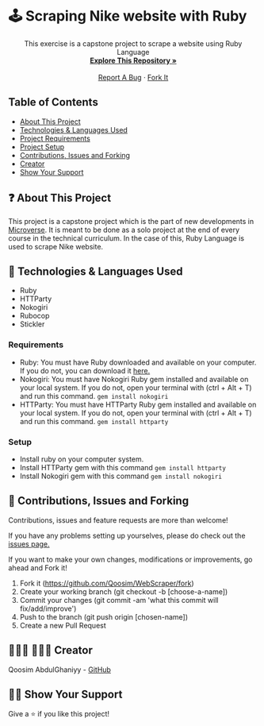 # 🕹️ Scraping Nike website with Ruby

<p align="center">
    This exercise is a capstone project to scrape a website using Ruby Language
    <br />
    <a href="https://github.com/Qoosim/WebScraper/tree/scraper"><strong>Explore This Repository »</strong></a>
    <br />
    <br />
    <a href="https://github.com/Qoosim/WebScraper/issues">Report A Bug</a>
    ·
    <a href="https://github.com/Qoosim/WebScraper/fork">Fork It</a>
  </p>
</p>

## Table of Contents

  - [About This Project](https://github.com/Qoosim/WebScraper/tree/scraper#-about-this-project)
  - [Technologies &amp; Languages Used](#-technologies--languages-used)
  - [Project Requirements](#requirements)
  - [Project Setup](#setup)
  - [Contributions, Issues and Forking](#-contributions-issues-and-forking)
  - [Creator](#--creator)
  - [Show Your Support](#-show-your-support)

## ❓ About This Project

This project is a capstone project which is the part of new developments in [Microverse](https://www.microverse.org). It is meant to be done as a solo project at the end of every course in the technical curriculum. In the case of this, Ruby Language is used to scrape Nike website.

## 🔨 Technologies & Languages Used

  - Ruby
  - HTTParty
  - Nokogiri
  - Rubocop
  - Stickler

### Requirements

- Ruby: You must have Ruby downloaded and available on your computer. If you do not, you can download it [here.](https://www.ruby-lang.org/en/downloads/)
- Nokogiri: You must have Nokogiri Ruby gem installed and available on your local system. If you do not, open your terminal with (ctrl + Alt + T) and run this command.
          `gem install nokogiri`
- HTTParty: You must have HTTParty Ruby gem installed and available on your local system. If you do not, open your terminal with (ctrl + Alt + T) and run this command.
          `gem install httparty`
### Setup

- Install ruby on your computer system.
- Install HTTParty gem with this command `gem install httparty`
- Install Nokogiri gem with this command `gem install nokogiri`

## 🥂 Contributions, Issues and Forking

Contributions, issues and feature requests are more than welcome!

If you have any problems setting up yourselves, please do check out the [issues page.](https://github.com/Qoosim/WebScraper/issues)

If you want to make your own changes, modifications or improvements, go ahead and Fork it!
1. Fork it (https://github.com/Qoosim/WebScraper/fork)
2. Create your working branch (git checkout -b [choose-a-name])
3. Commit your changes (git commit -am 'what this commit will fix/add/improve')
4. Push to the branch (git push origin [chosen-name])
5. Create a new Pull Request

## 👨🏽‍💻 👨🏿‍💻 Creator

Qoosim AbdulGhaniyy - [GitHub](https://github.com/Qoosim)

## 🖐🏼 Show Your Support

Give a ⭐️ if you like this project!